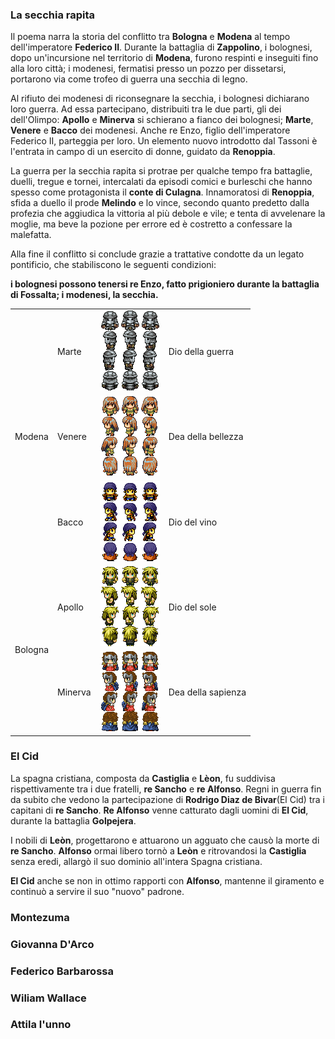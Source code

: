### La secchia rapita
Il poema narra la storia del conflitto tra **Bologna** e **Modena** al tempo dell'imperatore **Federico II**. Durante la battaglia di **Zappolino**, i bolognesi, dopo un'incursione nel territorio di **Modena**, furono respinti e inseguiti fino alla loro città; i modenesi, fermatisi presso un pozzo per dissetarsi, portarono via come trofeo di guerra una secchia di legno.

Al rifiuto dei modenesi di riconsegnare la secchia, i bolognesi dichiarano loro guerra. Ad essa partecipano, distribuiti tra le due parti, gli dei dell'Olimpo: **Apollo** e **Minerva** si schierano a fianco dei bolognesi; **Marte**, **Venere** e **Bacco** dei modenesi. Anche re Enzo, figlio dell'imperatore Federico II, parteggia per loro. Un elemento nuovo introdotto dal Tassoni è l'entrata in campo di un esercito di donne, guidato da **Renoppia**.

La guerra per la secchia rapita si protrae per qualche tempo fra battaglie, duelli, tregue e tornei, intercalati da episodi comici e burleschi che hanno spesso come protagonista il **conte di Culagna**. Innamoratosi di **Renoppia**, sfida a duello il prode **Melindo** e lo vince, secondo quanto predetto dalla profezia che aggiudica la vittoria al più debole e vile; e tenta di avvelenare la moglie, ma beve la pozione per errore ed è costretto a confessare la malefatta.

Alla fine il conflitto si conclude grazie a trattative condotte da un legato pontificio, che stabiliscono le seguenti condizioni:

**i bolognesi possono tenersi re Enzo, fatto prigioniero durante la battaglia di Fossalta; i modenesi, la secchia.**

<table>
    <tr>
        <td rowspan="3">Modena</td>
        <td>Marte</td>
        <td><img src="Marte.png" /></td>
        <td> Dio della guerra </td>
    </tr>
    <tr>
        <td>Venere</td>
        <td><img src="Venere.png" /></td>
        <td> Dea della bellezza </td>
    </tr>
    <tr>
        <td>Bacco</td>
        <td><img src="Bacco.png" /></td>
        <td> Dio del vino </td>
    </tr>
    <tr>
        <td rowspan="2">Bologna</td>
        <td>Apollo</td>
        <td><img src="Apollo.png" /></td>
        <td>Dio del sole</td>
    </tr>
    <tr>
        <td>Minerva</td>
        <td><img src="Minerva.png" /></td>
        <td>Dea della sapienza</td>
    </tr>
</table>

### El Cid
La spagna cristiana, composta da **Castiglia** e **Lèon**, fu suddivisa rispettivamente tra i due fratelli, **re Sancho** e **re Alfonso**. Regni in guerra fin da subito che vedono la partecipazione di **Rodrigo Diaz de Bivar**(El Cid) tra i capitani di **re Sancho**. **Re Alfonso** venne catturato dagli uomini di **El Cid**, durante la battaglia **Golpejera**.

I nobili di **Leòn**, progettarono e attuarono un agguato che causò la morte di **re Sancho**. **Alfonso** ormai libero tornò a **Leòn** e ritrovandosi la **Castiglia** senza eredi, allargò il suo dominio all'intera Spagna cristiana.

**El Cid** anche se non in ottimo rapporti con **Alfonso**, mantenne il giramento e continuò a servire il suo "nuovo" padrone.

### Montezuma
### Giovanna D'Arco
### Federico Barbarossa
### Wiliam Wallace
### Attila l'unno
